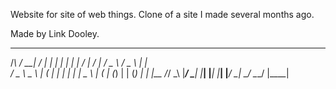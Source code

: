 Website for site of web things. Clone of a site I made several months ago.




Made by Link Dooley. 



   _     ___    ___   ___   ___     ___   ___      ___    ___     ___    _    
   /_\   / __|  / __| |_ _| |_ _|   |_ _| / __|    / __|  / _ \   / _ \  | |   
  / _ \  \__ \ | (__   | |   | |     | |  \__ \   | (__  | (_) | | (_) | | |__ 
 /_/ \_\ |___/  \___| |___| |___|   |___| |___/    \___|  \___/   \___/  |____|
                                                                               
